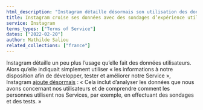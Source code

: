 ```yaml
---
html_description: "Instagram détaille désormais son utilisation des données : analyse des données des utilisateurs pour comprendre l'utilisation et tester des fonctionnalités, y compris des enquêtes et des dépannages."
title: Instagram croise ses données avec des sondages d’expérience utilisateur
service: Instagram
terms_types: ["Terms of Service"]
dates: ["2022-02-20"]
author: Mathilde Saliou
related_collections: ["france"]
---
```


Instagram détaille un peu plus l’usage qu’elle fait des données utilisateurs. Alors qu’elle indiquait simplement utiliser « les informations à notre disposition afin de développer, tester et améliorer notre Service », Instagram [ajoute désormais](https://github.com/OpenTermsArchive/france-versions/commit/b8b71e45d56728242ce7c5da3e8b7ef790eec57a#diff-311682cd6d20df952901439aefad05738f09eb8ca4f505b3af21ce20ff70f23aR37) : « Cela inclut d’analyser les données que nous avons concernant nos utilisateurs et de comprendre comment les personnes utilisent nos Services, par exemple, en effectuant des sondages et des tests. »
